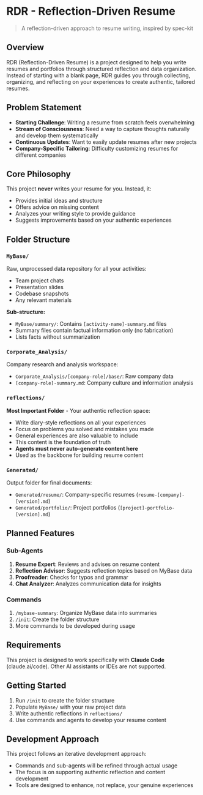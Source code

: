 # RDR - Reflection-Driven Resume

> A reflection-driven approach to resume writing, inspired by spec-kit

## Overview

RDR (Reflection-Driven Resume) is a project designed to help you write resumes and portfolios through structured reflection and data organization. Instead of starting with a blank page, RDR guides you through collecting, organizing, and reflecting on your experiences to create authentic, tailored resumes.

## Problem Statement

- **Starting Challenge**: Writing a resume from scratch feels overwhelming
- **Stream of Consciousness**: Need a way to capture thoughts naturally and develop them systematically
- **Continuous Updates**: Want to easily update resumes after new projects
- **Company-Specific Tailoring**: Difficulty customizing resumes for different companies

## Core Philosophy

This project **never** writes your resume for you. Instead, it:
- Provides initial ideas and structure
- Offers advice on missing content
- Analyzes your writing style to provide guidance
- Suggests improvements based on your authentic experiences

## Folder Structure

### `MyBase/`
Raw, unprocessed data repository for all your activities:
- Team project chats
- Presentation slides
- Codebase snapshots
- Any relevant materials

**Sub-structure:**
- `MyBase/summary/`: Contains `[activity-name]-summary.md` files
- Summary files contain factual information only (no fabrication)
- Lists facts without summarization

### `Corporate_Analysis/`
Company research and analysis workspace:
- `Corporate_Analysis/[company-role]/base/`: Raw company data
- `[company-role]-summary.md`: Company culture and information analysis

### `reflections/`
**Most Important Folder** - Your authentic reflection space:
- Write diary-style reflections on all your experiences
- Focus on problems you solved and mistakes you made
- General experiences are also valuable to include
- This content is the foundation of truth
- **Agents must never auto-generate content here**
- Used as the backbone for building resume content

### `Generated/`
Output folder for final documents:
- `Generated/resume/`: Company-specific resumes (`resume-[company]-[version].md`)
- `Generated/portfolio/`: Project portfolios (`[project]-portfolio-[version].md`)

## Planned Features

### Sub-Agents
1. **Resume Expert**: Reviews and advises on resume content
2. **Reflection Advisor**: Suggests reflection topics based on MyBase data
3. **Proofreader**: Checks for typos and grammar
4. **Chat Analyzer**: Analyzes communication data for insights

### Commands
1. `/mybase-summary`: Organize MyBase data into summaries
2. `/init`: Create the folder structure
3. More commands to be developed during usage

## Requirements

This project is designed to work specifically with **Claude Code** (claude.ai/code). Other AI assistants or IDEs are not supported.

## Getting Started

1. Run `/init` to create the folder structure
2. Populate `MyBase/` with your raw project data
3. Write authentic reflections in `reflections/`
4. Use commands and agents to develop your resume content

## Development Approach

This project follows an iterative development approach:
- Commands and sub-agents will be refined through actual usage
- The focus is on supporting authentic reflection and content development
- Tools are designed to enhance, not replace, your genuine experiences
